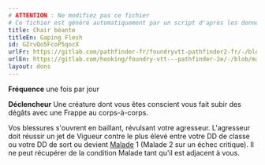 ```yaml
---
# ATTENTION : Ne modifiez pas ce fichier
# Ce fichier est généré automatiquement par un script d'après les données du module Foundry VTT officiel et de sa traduction
title: Chair béante
titleEn: Gaping Flesh
id: GZrvQo5FcoP5qocX
urlFr: https://gitlab.com/pathfinder-fr/foundryvtt-pathfinder2-fr/-/blob/master/data/feats/GZrvQo5FcoP5qocX.htm
urlEn: https://gitlab.com/hooking/foundry-vtt---pathfinder-2e/-/blob/master/packs/data/feats.db/gaping-flesh.json
layout: dons
---
```

**Fréquence** une fois par jour

**Déclencheur** Une créature dont vous êtes conscient vous fait subir des dégâts avec une Frappe au corps-à-corps.

Vos blessures s'ouvrent en baillant, révulsant votre agresseur. L'agresseur doit réussir un jet de Vigueur contre le plus élevé entre votre DD de classe ou votre DD de sort ou devient [Malade](../conditions/malade.html) 1 (Malade 2 sur un échec critique). Il ne peut récupérer de la condition Malade tant qu'il est adjacent à vous.
